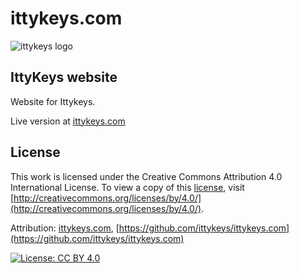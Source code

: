 # ittykeys.com

![ittykeys logo](https://ittykeys.com/img/logonob.png)

 ## IttyKeys website

Website for Ittykeys.

Live version at [ittykeys.com](https://ittykeys.com)

 ## License

This work is licensed under the Creative Commons Attribution 4.0 International License. To view a copy of this [license](LICENSE), visit [http://creativecommons.org/licenses/by/4.0/](http://creativecommons.org/licenses/by/4.0/).

Attribution: [ittykeys.com](https://ittykeys.com), [https://github.com/ittykeys/ittykeys.com](https://github.com/ittykeys/ittykeys.com)

[![License: CC BY 4.0](https://licensebuttons.net/l/by/4.0/88x31.png)](https://creativecommons.org/licenses/by/4.0/)